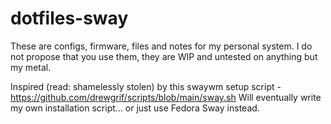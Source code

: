 # dotfiles-sway

These are configs, firmware, files and notes for my personal system.
I do not propose that you use them, they are WIP and untested on anything but my metal.

Inspired (read: shamelessly stolen) by this swaywm setup script - https://github.com/drewgrif/scripts/blob/main/sway.sh
Will eventually write my own installation script... or just use Fedora Sway instead.
